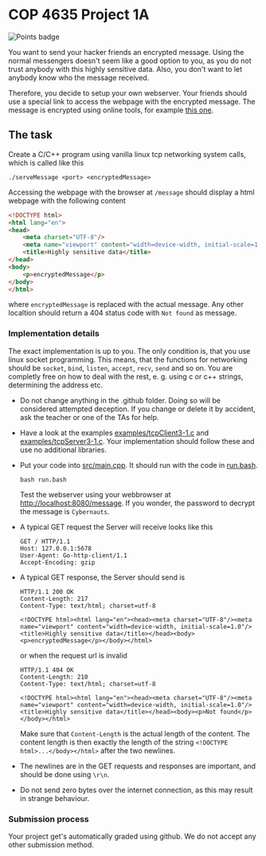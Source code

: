 # COP 4635 Project 1A

![Points badge](../../blob/badges/.github/badges/points.svg)

You want to send your hacker friends an encrypted message. Using the normal messengers doesn't seem like a good option to you, as you do not trust anybody with this highly sensitive data. Also, you don't want to let anybody know who the message received.

Therefore, you decide to setup your own webserver. Your friends should use a special link to access the webpage with the encrypted message. The message is encrypted using online tools, for example [this one](https://www.gillmeister-software.com/online-tools/text/encrypt-decrypt-text.aspx).

## The task

Create a C/C++ program using vanilla linux tcp networking system calls, which is called like this

    ./serveMessage <port> <encryptedMessage>

Accessing the webpage with the browser at `/message` should display a html webpage with the following content

```html
<!DOCTYPE html>
<html lang="en">
<head>
    <meta charset="UTF-8"/>
    <meta name="viewport" content="width=device-width, initial-scale=1.0"/>
    <title>Highly sensitive data</title>
</head>
<body>
    <p>encryptedMessage</p>
</body>
</html>
```

where `encryptedMessage` is replaced with the actual message. Any other localtion should return a 404 status code with `Not found` as message.

### Implementation details

The exact implementation is up to you. The only condition is, that you use linux socket programming. This means, that the functions for networking should be `socket`, `bind`, `listen`, `accept`, `recv`, `send` and so on. You are completly free on how to deal with the rest, e. g. using c or c++ strings, determining the address etc.

- Do not change anything in the .github folder. Doing so will be considered attempted deception. If you change or delete it by accident, ask the teacher or one of the TAs for help.
- Have a look at the examples [examples/tcpClient3-1.c](examples/tcpClient3-1.c) and [examples/tcpServer3-1.c](examples/tcpServer3-1.c). Your implementation should follow these and use no additional libraries.
- Put your code into [src/main.cpp](src/main.cpp). It should run with the code in [run.bash](run.bash).

    ```console
    bash run.bash
    ```

    Test the webserver using your webbrowser at [http://localhost:8080/message](http://localhost:8080/message). If you wonder, the password to decrypt the message is `Cybernauts`.

- A typical GET request the Server will receive looks like this

    ```console
    GET / HTTP/1.1
    Host: 127.0.0.1:5678
    User-Agent: Go-http-client/1.1
    Accept-Encoding: gzip
    
    ```

- A typical GET response, the Server should send is

    ```console
    HTTP/1.1 200 OK
    Content-Length: 217
    Content-Type: text/html; charset=utf-8
    
    <!DOCTYPE html><html lang="en"><head><meta charset="UTF-8"/><meta name="viewport" content="width=device-width, initial-scale=1.0"/><title>Highly sensitive data</title></head><body><p>encryptedMessage</p></body></html>
    ```

    or when the request url is invalid

    ```console
    HTTP/1.1 404 OK
    Content-Length: 210
    Content-Type: text/html; charset=utf-8
    
    <!DOCTYPE html><html lang="en"><head><meta charset="UTF-8"/><meta name="viewport" content="width=device-width, initial-scale=1.0"/><title>Highly sensitive data</title></head><body><p>Not found</p></body></html>
    ```

    Make sure that `Content-Length` is the actual length of the content. The content length is then exactly the length of the string `<!DOCTYPE html>...</body></html>` after the two newlines.

- The newlines are in the GET requests and responses are important, and should be done using `\r\n`.

- Do not send zero bytes over the internet connection, as this may result in strange behaviour.

### Submission process

Your project get's automatically graded using github. We do not accept any other submission method.
